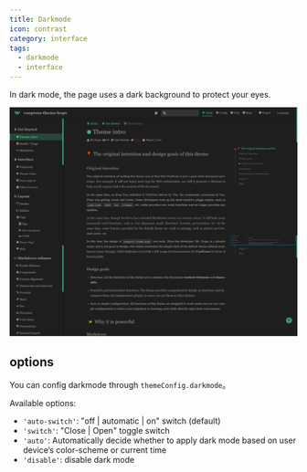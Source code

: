 ```yaml
---
title: Darkmode
icon: contrast
category: interface
tags:
  - darkmode
  - interface
---
```


In dark mode, the page uses a dark background to protect your eyes.

<!-- more -->

![Darkmode](./assets/darkmode.png)

## options

You can config darkmode through `themeConfig.darkmode`。

Available options:

- `'auto-switch'`: "off | automatic | on" switch (default)
- `'switch'`: "Close | Open" toggle switch
- `'auto'`: Automatically decide whether to apply dark mode based on user device’s color-scheme or current time
- `'disable'`: disable dark mode
